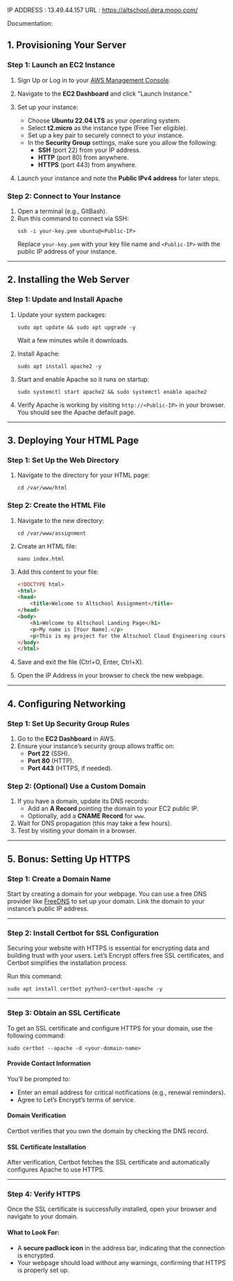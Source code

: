 IP ADDRESS : 13.49.44.157
URL : https://altschool.dera.mooo.com/

Documentation: 
## 1. Provisioning Your Server

### Step 1: Launch an EC2 Instance
1. Sign Up or Log in to your [AWS Management Console](https://aws.amazon.com/).
2. Navigate to the **EC2 Dashboard** and click "Launch Instance."

3. Set up your instance:
   - Choose **Ubuntu 22.04 LTS** as your operating system.
   - Select **t2.micro** as the instance type (Free Tier eligible).
   - Set up a key pair to securely connect to your instance.
   - In the **Security Group** settings, make sure you allow the following:
     - **SSH** (port 22) from your IP address.
     - **HTTP** (port 80) from anywhere.
     - **HTTPS** (port 443) from anywhere.

4. Launch your instance and note the **Public IPv4 address** for later steps.

### Step 2: Connect to Your Instance
1. Open a terminal (e.g., GitBash).
2. Run this command to connect via SSH:
   ```
   ssh -i your-key.pem ubuntu@<Public-IP>
   ```
   Replace `your-key.pem` with your key file name and `<Public-IP>` with the public IP address of your instance.

---

## 2. Installing the Web Server

### Step 1: Update and Install Apache
1. Update your system packages:
   ```
   sudo apt update && sudo apt upgrade -y
   ```
   Wait a few minutes while it downloads.

2. Install Apache:
   ```
   sudo apt install apache2 -y
   ```

3. Start and enable Apache so it runs on startup:
   ```
   sudo systemctl start apache2 && sudo systemctl enable apache2
   ```

4. Verify Apache is working by visiting `http://<Public-IP>` in your browser. You should see the Apache default page.

---

## 3. Deploying Your HTML Page

### Step 1: Set Up the Web Directory
1. Navigate to the directory for your HTML page:
   ```
   cd /var/www/html
   ```

### Step 2: Create the HTML File
1. Navigate to the new directory:
   ```
   cd /var/www/assignment
   ```

2. Create an HTML file:
   ```
   nano index.html
   ```

3. Add this content to your file:
   ```html
   <!DOCTYPE html>
   <html>
   <head>
       <title>Welcome to Altschool Assignment</title>
   </head>
   <body>
       <h1>Welcome to Altschool Landing Page</h1>
       <p>My name is [Your Name].</p>
       <p>This is my project for the Altschool Cloud Engineering course.</p>
   </body>
   </html>
   ```

4. Save and exit the file (Ctrl+O, Enter, Ctrl+X).

5. Open the IP Address in your browser to check the new webpage.

---

## 4. Configuring Networking

### Step 1: Set Up Security Group Rules
1. Go to the **EC2 Dashboard** in AWS.
2. Ensure your instance’s security group allows traffic on:
   - **Port 22** (SSH).
   - **Port 80** (HTTP).
   - **Port 443** (HTTPS, if needed).

### Step 2: (Optional) Use a Custom Domain
1. If you have a domain, update its DNS records:
   - Add an **A Record** pointing the domain to your EC2 public IP.
   - Optionally, add a **CNAME Record** for `www`.
2. Wait for DNS propagation (this may take a few hours).
3. Test by visiting your domain in a browser.

---

## 5. Bonus: Setting Up HTTPS

### Step 1: Create a Domain Name
Start by creating a domain for your webpage. You can use a free DNS provider like [FreeDNS](https://freedns.afraid.org/subdomain/) to set up your domain. Link the domain to your instance’s public IP address.

---

### Step 2: Install Certbot for SSL Configuration
Securing your website with HTTPS is essential for encrypting data and building trust with your users. Let’s Encrypt offers free SSL certificates, and Certbot simplifies the installation process.

Run this command:
```
sudo apt install certbot python3-certbot-apache -y
```

---

### Step 3: Obtain an SSL Certificate
To get an SSL certificate and configure HTTPS for your domain, use the following command:
```
sudo certbot --apache -d <your-domain-name>
```

#### Provide Contact Information
You’ll be prompted to:
- Enter an email address for critical notifications (e.g., renewal reminders).
- Agree to Let’s Encrypt’s terms of service.

#### Domain Verification
Certbot verifies that you own the domain by checking the DNS record.

#### SSL Certificate Installation
After verification, Certbot fetches the SSL certificate and automatically configures Apache to use HTTPS.

---

### Step 4: Verify HTTPS
Once the SSL certificate is successfully installed, open your browser and navigate to your domain.

#### What to Look For:
- A **secure padlock icon** in the address bar, indicating that the connection is encrypted.
- Your webpage should load without any warnings, confirming that HTTPS is properly set up.

